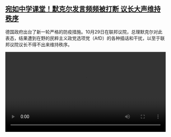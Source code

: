 <!--1604062472000-->
[宛如中学课堂！默克尔发言频频被打断 议长大声维持秩序](https://www.dw.com/zh/%E5%AE%9B%E5%A6%82%E4%B8%AD%E5%AD%A6%E8%AF%BE%E5%A0%82%EF%BC%81%E9%BB%98%E5%85%8B%E5%B0%94%E5%8F%91%E8%A8%80%E9%A2%91%E9%A2%91%E8%A2%AB%E6%89%93%E6%96%AD%20%E8%AE%AE%E9%95%BF%E5%A4%A7%E5%A3%B0%E7%BB%B4%E6%8C%81%E7%A7%A9%E5%BA%8F/a-55446257)
------

<p>德国政府出台了新一轮严格的防疫措施。10月29日在联邦议院，总理默克尔对此表态，结果遭到在野的民粹主义政党选项党（AfD）的各种插话和干扰，以至于联邦议院议长不得不出来维持秩序。</small></p><video src="https://tvdownloaddw-a.akamaihd.net/dwtv_video/flv/vdt_zh/2020/bchi201030_001_71b8dbchi_201030_bundestag_sd_sor.mp4" controls style="width:100%"></video>
